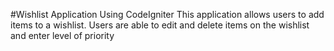 #Wishlist Application Using CodeIgniter
This application allows users to add items to a wishlist. Users are able to edit and delete items on the wishlist and enter level of priority